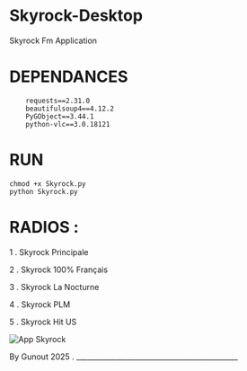 # Skyrock-Desktop
Skyrock Fm Application 

# DEPENDANCES 

        requests==2.31.0
        beautifulsoup4==4.12.2
        PyGObject==3.44.1
        python-vlc==3.0.18121


# RUN 

    chmod +x Skyrock.py
    python Skyrock.py


# RADIOS :

1 . Skyrock Principale

2 . Skyrock 100% Français

3 . Skyrock La Nocturne

4 . Skyrock PLM

5 . Skyrock Hit US



![App Skyrock](https://github.com/user-attachments/assets/dffaf647-c995-425f-b227-419657ff8718)





By Gunout 2025 . _____________________________________________
